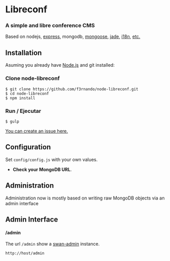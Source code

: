 # Libreconf

### A simple and libre conference CMS

Based on nodejs, [express](http://expressjs.com/4x/api.html), mongodb, [mongoose](http://mongoosejs.com/docs/guide.html), [jade](http://jade-lang.com/), [i18n](https://www.npmjs.com/package/i18n), [etc.](https://github.com/osm-ar/node-libreconf/blob/develop/package.json)

## Installation

Asuming you already have [Node.js](http://nodejs.org/) and git installed:

### Clone node-libreconf

```shell
$ git clone https://github.com/f3rnando/node-libreconf.git
$ cd node-libreconf
$ npm install
```

### Run / Ejecutar
```shell
$ gulp
```

[You can create an issue here.](https://github.com/osm-ar/node-libreconf/issues)

## Configuration

Set `config/config.js` with your own values.

* **Check your MongoDB URL**.

## Administration

Administration now is mostly based on writing raw
MongoDB objects via an admin interface

## Admin Interface 

#### /admin 

The url `/admin` show a [swan-admin](https://npmjs.com/package/swan-admin) instance.

    http://host/admin
    